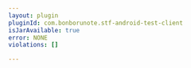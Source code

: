 ```yaml
---
layout: plugin
pluginId: com.bonborunote.stf-android-test-client
isJarAvailable: true
error: NONE
violations: []

---
```

